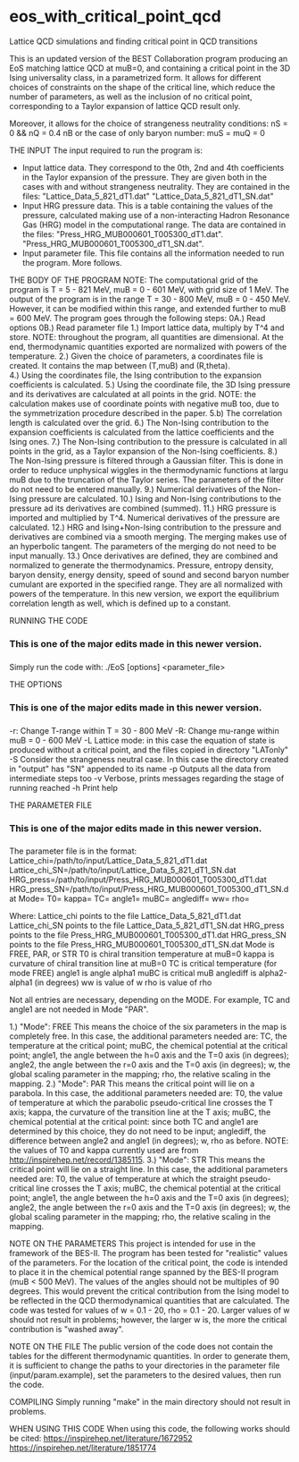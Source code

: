 # eos_with_critical_point_qcd
Lattice QCD simulations and finding critical point in QCD transitions

This is an updated version of the BEST Collaboration 
program producing an EoS matching lattice QCD at muB=0, 
and containing a critical point in the 3D Ising universality 
class, in a parametrized form.
It allows for different choices of constraints on the 
shape of the critical line, which reduce the number of 
parameters, as well as the inclusion of no critical point,
corresponding to a Taylor expansion of lattice QCD result 
only.

Moreover, it allows for the choice of strangeness neutrality
conditions:
nS = 0 && nQ = 0.4 nB
or the case of only baryon number:
muS = muQ = 0

THE INPUT
The input required to run the program is:
- Input lattice data. They correspond to the 0th, 2nd 
	and 4th coefficients in the Taylor expansion of the 
	pressure. They are given both in the cases with and 
	without strangeness neutrality. They are contained 
	in the files:
	"Lattice_Data_5_821_dT1.dat"
	"Lattice_Data_5_821_dT1_SN.dat"
- Input HRG pressure data. This is a table containing 
	the values of the pressure, calculated making use of 
	a non-interacting Hadron Resonance Gas (HRG) model in 
	the computational range. The data are contained in the 
	files:
	"Press_HRG_MUB000601_T005300_dT1.dat".
	"Press_HRG_MUB000601_T005300_dT1_SN.dat".
- Input parameter file. This file contains all the information 
	needed to run the program. More follows.

THE BODY OF THE PROGRAM
NOTE: The computational grid of the program is T = 5 - 821 MeV, 
			muB = 0 - 601 MeV, with grid size of 1 MeV. The output of 
			the program is in the range T = 30 - 800 MeV, 
			muB = 0 - 450 MeV. However, it can be modified within this 
			range, and extended further to muB = 600 MeV.
The program goes through the following steps:
0A.) 	Read options
0B.) 	Read parameter file
1.) 	Import lattice data, multiply by T^4 and store. 
NOTE: throughout the program, all quantities are dimensional. 
			At the end, thermodynamic quantities exported are 
			normalized with powers of the temperature.
2.) 	Given the choice of parameters, a coordinates file is created. 
			It contains the map between (T,muB) and (R,theta).  
4.) 	Using the coordinates file, the Ising contribution to the 
			expansion coefficients is calculated.
5.) 	Using the coordinate file, the 3D Ising pressure and its derivatives 
			are calculated at all points in the grid.
NOTE: the calculation makes use of coordinate points with negative 
			muB too, due to the symmetrization procedure described in 
			the paper.
5.b)  The correlation length is calculated over the grid.
6.) 	The Non-Ising contribution to the expansion coefficients is 
			calculated from the lattice coefficients and the Ising ones.
7.) 	The Non-Ising contribution to the pressure is calculated in 
			all points in the grid, as a Taylor expansion of the Non-Ising 
			coefficients.
8.) 	The Non-Ising pressure is filtered through a Gaussian filter. 
			This is done in order to reduce unphysical wiggles in the 
			thermodynamic functions at largu muB due to the truncation of 
			the Taylor series. The parameters of the filter do not need to 
			be entered manually.
9.) 	Numerical derivatives of the Non-Ising pressure are calculated.
10.)	Ising and Non-Ising contributions to the pressure ad its 
			derivatives are combined (summed).
11.)	HRG pressure is imported and multiplied by T^4. Numerical 
			derivatives of the pressure are calculated.
12.) 	HRG and Ising+Non-Ising contribution to the pressure and 
		 	derivatives are combined via a smooth merging. The merging 
			makes use of an hyperbolic tangent. The parameters of the 
			merging do not need to be input manually.
13.)	Once derivatives are defined, they are combined and normalized 
			to generate the thermodynamics. Pressure, entropy density, 
			baryon density, energy density, speed of sound and second baryon 
			number cumulant are exported in the specified range. They are all 
			normalized with powers of the temperature.
			In this new version, we export the equilibrium correlation length
			as well, which is defined up to a constant.


RUNNING THE CODE
###                                                            ###	
### This is one of the major edits made in this newer version. ###
###                                                            ###	
Simply run the code with:
./EoS [options] <parameter_file>


THE OPTIONS
###                                                            ###	
### This is one of the major edits made in this newer version. ###
###                                                            ###	
 -r<lowT>:<highT>    Change T-range within T = 30 - 800 MeV
 -R<lowMU>:<highMU>  Change mu-range within muB = 0 - 600 MeV
 -L                  Lattice mode: in this case the equation
                     of state is produced without a critical point,
                     and the files copied in directory "LATonly"
 -S                  Consider the strangeness neutral case. In this case
                     the directory created in "output" has "SN" appended
                     to its name
 -p                  Outputs all the data from intermediate steps too
 -v                  Verbose, prints messages regarding the stage of 
										 running reached
 -h                  Print help


THE PARAMETER FILE
###                                                            ###	
### This is one of the major edits made in this newer version. ###
###                                                            ###	

The parameter file is in the format:
Lattice_chi=/path/to/input/Lattice_Data_5_821_dT1.dat
Lattice_chi_SN=/path/to/input/Lattice_Data_5_821_dT1_SN.dat
HRG_press=/path/to/input/Press_HRG_MUB000601_T005300_dT1.dat
HRG_press_SN=/path/to/input/Press_HRG_MUB000601_T005300_dT1_SN.dat
Mode=<mode>
T0=<value>
kappa=<value>
TC=<value>
angle1=<value>
muBC=<value>
anglediff=<value>
ww=<value>
rho=<value>


Where:
Lattice_chi points to the file Lattice_Data_5_821_dT1.dat
Lattice_chi_SN points to the file Lattice_Data_5_821_dT1_SN.dat
HRG_press points to the file Press_HRG_MUB000601_T005300_dT1.dat
HRG_press_SN points to the file Press_HRG_MUB000601_T005300_dT1_SN.dat
Mode is FREE, PAR, or STR
T0 is chiral transition temperature at muB=0 
kappa is curvature of chiral transition line at muB=0
TC is critical temperature (for mode FREE)
angle1 is angle alpha1 
muBC is critical muB
anglediff is alpha2-alpha1 (in degrees)
ww is value of w
rho is value of rho

Not all entries are necessary, depending on the MODE. 
For example, TC and angle1 are not needed in Mode "PAR".

1.) "Mode": FREE
		This means the choice of the six parameters in the map is 
		completely free. In this case, the additional parameters 
		needed are: 
		TC, the temperature at the critical point; 
		muBC, the chemical potential at the critical point; 
		angle1, the angle between the h=0 axis and the T=0 axis (in degrees); 
		angle2, the angle between the r=0 axis and the T=0 axis (in degrees); 
		w, the global scaling parameter in the mapping; 
		rho, the relative scaling in the mapping. 
2.) "Mode": PAR
		This means the critical point will lie on a parabola. In 
		this case, the additional parameters needed are: 
		T0, the value of temperature at which the parabolic pseudo-critical 
				line crosses the T axis; 
		kappa, the curvature of the transition line at the T axis; 
		muBC, the chemical potential at the critical point: since 
				both TC and angle1 are determined by this choice, they do 
				not need to be input; 
		anglediff, the difference between angle2 and angle1 (in degrees); 
		w, rho as before. 
		NOTE: the values of T0 and kappa currently used are from http://inspirehep.net/record/1385115.
3.)	"Mode": STR
		This means the critical point will lie on a straight line. In 
		this case, the additional parameters needed are: 
		T0, the value of temperature at which the straight pseudo-critical 
				line crosses the T axis; 
		muBC, the chemical potential at the critical point; 
		angle1, the angle between the h=0 axis and the T=0 axis (in degrees); 
		angle2, the angle between the r=0 axis and the T=0 axis (in degrees); 
		w, the global scaling parameter in the mapping; 
		rho, the relative scaling in the mapping. 



NOTE ON THE PARAMETERS
This project is intended for use in the framework of the BES-II. 
The program has been tested for "realistic" values of the parameters.
For the location of the critical point, the code is intended to 
place it in the chemical potential range spanned by the BES-II 
program (muB < 500 MeV).
The values of the angles should not be multiples of 90 degrees. 
This would prevent the critical contribution from the Ising model 
to be reflected in the QCD thermodynamical quantities that are 
calculated.
The code was tested for values of w = 0.1 - 20, rho = 0.1 - 20. Larger 
values of w should not result in problems; however, the larger w is, 
the more the critical contribution is "washed away". 

NOTE ON THE FILE
The public version of the code does not contain the tables for the 
different thermodynamic quantities. In order to generate them, it is
sufficient to change the paths to your directories in the parameter 
file (input/param.example), set the parameters to the desired values, 
then run the code.

COMPILING
Simply running "make" in the main directory should not
result in problems.



WHEN USING THIS CODE
When using this code, the following works should be cited:
https://inspirehep.net/literature/1672952
https://inspirehep.net/literature/1851774

